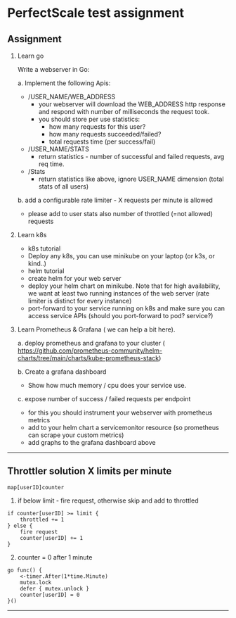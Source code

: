 # PerfectScale test assignment
## Assignment

1. Learn go

    Write a webserver in Go:

    a. Implement the following Apis:
    * /USER_NAME/WEB_ADDRESS
        * your webserver will download the WEB_ADDRESS http response and respond with number of milliseconds the request took.
        * you should store per use statistics:
            * how many requests for this user? 
            * how many requests succeeded/failed?
            * total requests time (per success/fail)
    * /USER_NAME/STATS
        * return statistics - number of successful and failed requests, avg req time. 
    * /Stats
        * return statistics like above, ignore USER_NAME dimension (total stats of all users)			

    b. add a configurable rate limiter - X requests per minute is allowed
    * please add to user stats also number of throttled (=not allowed) requests

2. Learn k8s
    * k8s tutorial
    * Deploy any k8s, you can use minikube on your laptop (or k3s, or kind..)
    * helm tutorial
    * create helm for your web server
    * deploy your helm chart on minikube. Note that for high availability, we want at least two running instances of the web server (rate limiter is distinct for every instance)
    * port-forward to your service running on k8s and make sure you can access service APIs (should you port-forward to pod? service?)

3. Learn Prometheus & Grafana ( we can help a bit here). 

    a. deploy prometheus and grafana to your cluster ( https://github.com/prometheus-community/helm-charts/tree/main/charts/kube-prometheus-stack)

    b. Create a grafana dashboard
    * Show how much memory / cpu does your service use. 

    c. expose number of success / failed requests per endpoint
    * for this you should instrument your webserver with prometheus metrics
    * add to your helm chart a servicemonitor resource (so prometheus can scrape your custom metrics)
    * add graphs to the grafana dashboard above

___
## Throttler solution X limits per minute

`map[userID]counter`

1. if below limit - fire request, otherwise skip and add to throttled
```
if counter[userID] >= limit { 
	throttled += 1
} else { 
	fire request
	counter[userID] += 1
}
```

2. counter = 0 after 1 minute

```
go func() {
	<-timer.After(1*time.Minute)
	mutex.lock
	defer { mutex.unlock }
	counter[userID] = 0
}()

```

___

